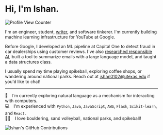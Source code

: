 # Hi, I'm Ishan. 
![Profile View Counter](https://komarev.com/ghpvc/?username=ishan0102&color=blue&label=Profile+Views)

I'm an engineer, student, [writer](https://ishan.coffee), and software tinkerer. I'm currently building machine learning infrastructure for YouTube at Google.

Before Google, I developed an ML pipeline at Capital One to detect fraud in car dealerships using customer reviews. I've also [researched responsible AI](https://hai.ischool.utexas.edu/), built a tool to summarize emails with a large language model, and taught a data structures class.

I usually spend my time playing spikeball, exploring coffee shops, or wandering around national parks. Reach out at [ishan0102@utexas.edu](mailto:ishan0102@utexas.edu) if you'd like to chat!

---

[comment]: <EM spaces are used below for whitespace after emojis. Two spaces are placed at the end of each line to create single spacing.>
🌱 I’m currently exploring natural language as a mechanism for interacting with computers.  
💻 I'm experienced with `Python`, `Java`, `JavaScript`, `AWS`, `Flask`, `Scikit-learn`, and `React`.  
🧗‍♂️ I love bouldering, sand volleyball, national parks, and spikeball!

![Ishan's GitHub Contributions](https://github-readme-stats.vercel.app/api?username=ishan0102&show_icons=true&hide_border=true&count_private=true&hide=stars)
